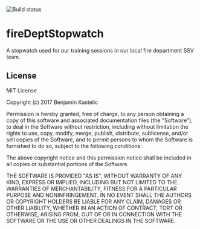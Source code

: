 ![Build status](https://osbeorn.visualstudio.com/_apis/public/build/definitions/e09d8757-c01d-41a8-ae4f-9617288a7e5e/1/badge)

# fireDeptStopwatch
A stopwatch used for our training sessions in our local fire department SSV team.

## License

MIT License

Copyright (c) 2017 Benjamin Kastelic

Permission is hereby granted, free of charge, to any person obtaining a copy
of this software and associated documentation files (the "Software"), to deal
in the Software without restriction, including without limitation the rights
to use, copy, modify, merge, publish, distribute, sublicense, and/or sell
copies of the Software, and to permit persons to whom the Software is
furnished to do so, subject to the following conditions:

The above copyright notice and this permission notice shall be included in all
copies or substantial portions of the Software.

THE SOFTWARE IS PROVIDED "AS IS", WITHOUT WARRANTY OF ANY KIND, EXPRESS OR
IMPLIED, INCLUDING BUT NOT LIMITED TO THE WARRANTIES OF MERCHANTABILITY,
FITNESS FOR A PARTICULAR PURPOSE AND NONINFRINGEMENT. IN NO EVENT SHALL THE
AUTHORS OR COPYRIGHT HOLDERS BE LIABLE FOR ANY CLAIM, DAMAGES OR OTHER
LIABILITY, WHETHER IN AN ACTION OF CONTRACT, TORT OR OTHERWISE, ARISING FROM,
OUT OF OR IN CONNECTION WITH THE SOFTWARE OR THE USE OR OTHER DEALINGS IN THE
SOFTWARE.
